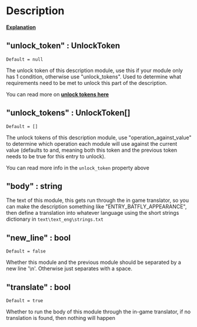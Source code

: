 # Description

[__Explanation__](https://oxyaine.github.io/RainWorldBestiary/articles/structure.html#description)

## "unlock_token" : UnlockToken
`Default = null`

The unlock token of this description module, use this if your module only has 1 condition, otherwise use "unlock_tokens". Used to determine what requirements need to be met to unlock this part of the description.

You can read more on [__unlock tokens here__](unlock-token.html)

## "unlock_tokens" : UnlockToken[]
`Default = []`

The unlock tokens of this description module, use "operation_against_value" to determine which operation each module will use against the current value (defaults to and, meaning both this token and the previous token needs to be true for this entry to unlock).

You can read more info in the `unlock_token` property above

## "body" : string
The text of this module, this gets run through the in game translator, so you can make the description something like "ENTRY_BATFLY_APPEARANCE", then define a translation into whatever language using the short strings dictionary in `text\text_eng\strings.txt`

## "new_line" : bool
`Default = false`

Whether this module and the previous module should be separated by a new line '\n'. Otherwise just separates with a space.

## "translate" : bool
`Default = true`

Whether to run the body of this module through the in-game translator, if no translation is found, then nothing will happen
